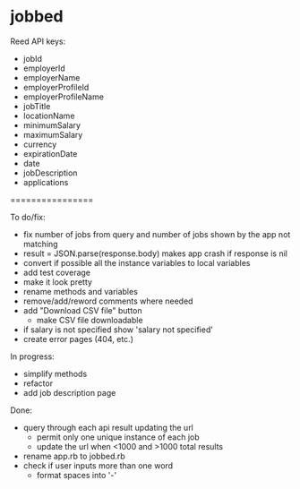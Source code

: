 jobbed
================

Reed API keys: 

- jobId
- employerId
- employerName
- employerProfileId
- employerProfileName
- jobTitle
- locationName
- minimumSalary
- maximumSalary
- currency
- expirationDate
- date
- jobDescription
- applications

================

To do/fix:

- fix number of jobs from query and number of jobs shown by the app not matching
- result = JSON.parse(response.body) makes app crash if response is nil
- convert if possible all the instance variables to local variables
- add test coverage
- make it look pretty
- rename methods and variables
- remove/add/reword comments where needed
- add "Download CSV file" button
	- make CSV file downloadable
- if salary is not specified show 'salary not specified'
- create error pages (404, etc.)

In progress:
- simplify methods
- refactor
- add job description page

Done:
- query through each api result updating the url
	- permit only one unique instance of each job
	- update the url when <1000 and >1000 total results
- rename app.rb to jobbed.rb
- check if user inputs more than one word
	- format spaces into '-'


